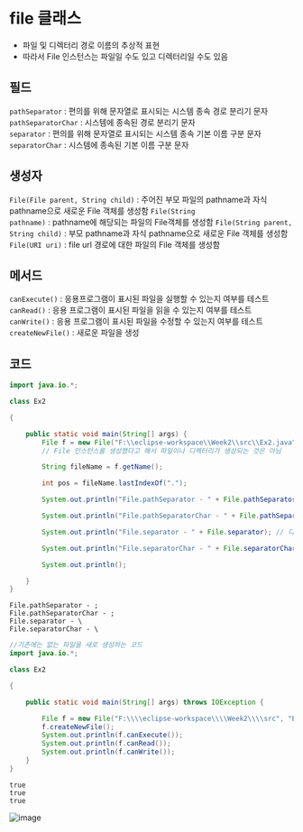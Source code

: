 file 클래스
====
* 파일 및 디렉터리 경로 이름의 추상적 표현
* 따라서 File 인스턴스는 파일일 수도 있고 디렉터리일 수도 있음

필드
---
<code>pathSeparator</code> : 편의를 위해 문자열로 표시되는 시스템 종속 경로 분리기 문자  
<code>pathSeparatorChar</code> : 시스템에 종속된 경로 분리기 문자  
<code>separator</code> : 편의를 위해 문자열로 표시되는 시스템 종속 기본 이름 구분 문자  
<code>separatorChar</code> : 시스템에 종속된 기본 이름 구분 문자  

생성자
---
<code>File(File parent, String child)</code> : 주어진 부모 파일의 pathname과 자식 pathname으로 새로운 File 객체를 생성함
<code>File(String pathname)</code> : pathname에 해당되는 파일의 File객체를 생성함
<code>File(String parent, String child)</code> : 부모 pathname과 자식 pathname으로 새로운 File 객체를 생성함
<code>File(URI uri)</code> : file url 경로에 대한 파일의 File 객체를 생성함  

메서드
---
<code>canExecute()</code> : 응용프로그램이 표시된 파일을 실행할 수 있는지 여부를 테스트
<code>canRead()</code> : 응용 프로그램이 표시된 파일을 읽을 수 있는지 여부를 테스트  
<code>canWrite()</code> : 응용 프로그램이 표시된 파일을 수정할 수 있는지 여부를 테스트  
<code>createNewFile()</code> : 새로운 파일을 생성  

코드
---
```java
import java.io.*;

class Ex2

{

	public static void main(String[] args) {
		File f = new File("F:\\eclipse-workspace\\Week2\\src\\Ex2.java");
		// File 인스턴스를 생성했다고 해서 파일이나 디렉터리가 생성되는 것은 아님

		String fileName = f.getName();

		int pos = fileName.lastIndexOf(".");

		System.out.println("File.pathSeparator - " + File.pathSeparator); // 파일 전체 path 구분자. ;

		System.out.println("File.pathSeparatorChar - " + File.pathSeparatorChar);

		System.out.println("File.separator - " + File.separator); // 디렉터리 구분자. /

		System.out.println("File.separatorChar - " + File.separatorChar);

		System.out.println();

	}
}
```

```
File.pathSeparator - ;
File.pathSeparatorChar - ;
File.separator - \
File.separatorChar - \
```

```java
//기존에는 없는 파일을 새로 생성하는 코드
import java.io.*;

class Ex2

{

	public static void main(String[] args) throws IOException {

		File f = new File("F:\\\\eclipse-workspace\\\\Week2\\\\src", "Ex3.txt");
		f.createNewFile();
		System.out.println(f.canExecute());
		System.out.println(f.canRead());
		System.out.println(f.canWrite());
	}
}
```
```
true
true
true
```
![image](https://user-images.githubusercontent.com/86463944/161928621-87a6a511-afe9-4aef-86b6-400c6ce74617.png)
